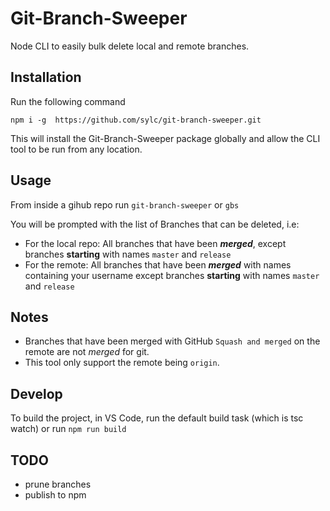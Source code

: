 # Git-Branch-Sweeper

Node CLI to easily bulk delete local and remote branches. 

## Installation

Run the following command
```
npm i -g  https://github.com/sylc/git-branch-sweeper.git
```
This will install the Git-Branch-Sweeper package globally and allow the CLI tool to be run from any location.

## Usage

From inside a gihub repo run `git-branch-sweeper` or `gbs`

You will be prompted with the list of Branches that can be deleted, i.e:
+ For the local repo: All branches that have been _**merged**_, except branches **starting** with names `master` and `release`
+ For the remote: All branches that have been _**merged**_ with names containing your username except branches **starting** with names `master` and `release`

## Notes

+ Branches that have been merged with GitHub `Squash and merged` on the remote are not _merged_ for git.
+ This tool only support the remote being `origin`.

## Develop

To build the project, in VS Code, run the default build task (which is tsc watch)
or run `npm run build`

## TODO
- prune branches
- publish to npm
